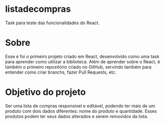 # listadecompras
Task para teste das funcionalidades do React.

# Sobre
Esse é foi o primeiro projeto criado em React, desenvolvido como uma task para aprender como utilizar a biblioteca. Além de aprender sobre o React, é também o primeiro repositório criado no GitHub, servindo também para entender como criar branchs, fazer Pull Requests, etc.

# Objetivo do projeto
Ser uma lista de compras responsível e editável, podendo ter mais de um produto com dois dados diferentes: nome do produto e quantidade.
Esses produtos podem ter seus dados alterados e serem removidos da lista. 
